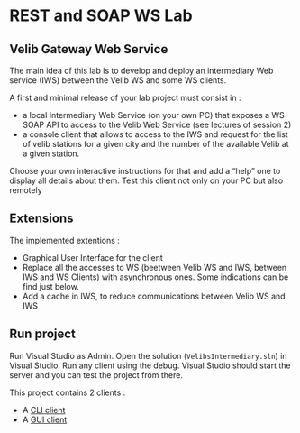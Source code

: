 # REST and SOAP WS Lab

## Velib Gateway Web Service
The main idea of this lab is to develop and deploy an intermediary Web service (IWS) between the Velib WS and some WS clients.

A first and minimal release of your lab project must consist in :

- a local Intermediary Web Service (on your own PC) that exposes a WS-SOAP API to access to the Velib Web Service (see lectures of session 2)
- a console client that allows to access to the IWS and request for the list of velib stations for a given city and the number of the available Velib at a given station.

Choose your own interactive instructions for that and add a “help” one to display all details about them.
Test this client not only on your PC but also remotely

## Extensions 

The implemented extentions   :
 - Graphical User Interface for the client 
 - Replace all the accesses to WS (beetween Velib WS and IWS, between IWS and WS Clients) with asynchronous ones. Some indications can be find just below.
 - Add a cache in IWS, to reduce communications between Velib WS and IWS


## Run project
Run Visual Studio as Admin.
Open the solution (`VelibsIntermediary.sln`) in Visual Studio.
Run any client using the debug. 
Visual Studio should start the server and you can test the project from there.

This project contains 2 clients :
 - A [CLI client](./VelibsConsoleClient/)
 - A [GUI client](./VelibsClient/)

